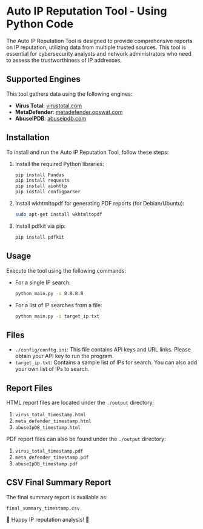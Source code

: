 # Auto IP Reputation Tool - Using Python Code

The Auto IP Reputation Tool is designed to provide comprehensive reports on IP reputation, utilizing data from multiple trusted sources. This tool is essential for cybersecurity analysts and network administrators who need to assess the trustworthiness of IP addresses.

## Supported Engines
This tool gathers data using the following engines:
- **Virus Total**: [virustotal.com](https://www.virustotal.com/)
- **MetaDefender**: [metadefender.opswat.com](https://metadefender.opswat.com/)
- **AbuseIPDB**: [abuseipdb.com](https://www.abuseipdb.com/)

## Installation
To install and run the Auto IP Reputation Tool, follow these steps:

1. Install the required Python libraries:
    ```bash
    pip install Pandas
    pip install requests
    pip install aiohttp
    pip install configparser
    ```

2. Install wkhtmltopdf for generating PDF reports (for Debian/Ubuntu):
    ```bash
    sudo apt-get install wkhtmltopdf
    ```

3. Install pdfkit via pip:
    ```bash
    pip install pdfkit
    ```

## Usage

Execute the tool using the following commands:

- For a single IP search:
    ```bash
    python main.py -s 8.8.8.8
    ```

- For a list of IP searches from a file:
    ```bash
    python main.py -i target_ip.txt
    ```

## Files

- `./config/conftg.ini`: This file contains API keys and URL links. Please obtain your API key to run the program.
- `target_ip.txt`: Contains a sample list of IPs for search. You can also add your own list of IPs to search.

## Report Files

HTML report files are located under the `./output` directory:

1. `virus_total_timestamp.html`
2. `meta_defender_timestamp.html`
3. `abuseIpDB_timestamp.html`

PDF report files can also be found under the `./output` directory:

1. `virus_total_timestamp.pdf`
2. `meta_defender_timestamp.pdf`
3. `abuseIpDB_timestamp.pdf`

## CSV Final Summary Report

The final summary report is available as:

`final_summary_timestamp.csv`

🚀 Happy IP reputation analysis! 🚀
